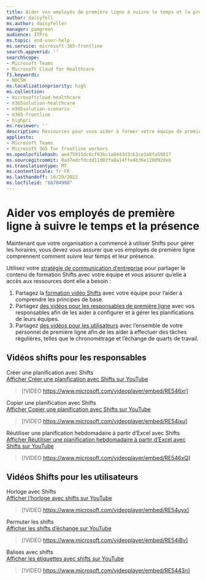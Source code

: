 ```yaml
---
title: Aider vos employés de première ligne à suivre le temps et la présence
author: daisyfell
ms.author: daisyfeller
manager: pamgreen
audience: ITPro
ms.topic: end-user-help
ms.service: microsoft-365-frontline
search.appverid: ''
searchScope:
- Microsoft Teams
- Microsoft Cloud for Healthcare
f1.keywords:
- NOCSH
ms.localizationpriority: high
ms.collection:
- microsoftcloud-healthcare
- m365solution-healthcare
- m365solution-scenario
- m365-frontline
- highpri
ms.reviewer: ''
description: Ressources pour vous aider à former votre équipe de première ligne à l’utilisation de Shifts pour accéder à ses plannings et les gérer.
appliesto:
- Microsoft Teams
- Microsoft 365 for frontline workers
ms.openlocfilehash: ae475915dc6cf93bc1a8443d3c61ce3a8fa59817
ms.sourcegitcommit: 0ad7edcfdcdd11d02fa8a14ffe4b36e120d92deb
ms.translationtype: MT
ms.contentlocale: fr-FR
ms.lasthandoff: 10/29/2022
ms.locfileid: "68784998"
---
```

# <a name="help-your-frontline-workers-track-time-and-attendance"></a>Aider vos employés de première ligne à suivre le temps et la présence

Maintenant que votre organisation a commencé à utiliser Shifts pour gérer les horaires, vous devez vous assurer que vos employés de première ligne comprennent comment suivre leur temps et leur présence.

Utilisez votre [stratégie de communication d’entreprise](flw-corp-comms.md) pour partager le contenu de formation Shifts avec votre équipe et vous assurer qu’elle a accès aux ressources dont elle a besoin :

1. Partagez la [formation vidéo Shifts](https://support.microsoft.com/office/what-is-shifts-f8efe6e4-ddb3-4d23-b81b-bb812296b821) avec votre équipe pour l’aider à comprendre les principes de base.
2. Partagez [des vidéos pour les responsables de première ligne](#shifts-videos-for-managers) avec vos responsables afin de les aider à configurer et à gérer les planifications de leurs équipes.
3. Partagez [des vidéos pour les utilisateurs](#shifts-videos-for-users) avec l’ensemble de votre personnel de première ligne afin de les aider à effectuer des tâches régulières, telles que le chronométrage et l’échange de quarts de travail.

## <a name="shifts-videos-for-managers"></a>Vidéos shifts pour les responsables

Créer une planification avec Shifts <br>
[Afficher Créer une planification avec Shifts sur YouTube](https://go.microsoft.com/fwlink/?linkid=2202612)
> [!VIDEO https://www.microsoft.com/videoplayer/embed/RE546xr]

Copier une planification avec Shifts <br>
[Afficher Copier une planification avec Shifts sur YouTube](https://go.microsoft.com/fwlink/?linkid=2202298)
> [!VIDEO https://www.microsoft.com/videoplayer/embed/RE54jxu]

Réutiliser une planification hebdomadaire à partir d’Excel avec Shifts <br>
[Afficher Réutiliser une planification hebdomadaire à partir d’Excel avec Shifts sur YouTube](https://go.microsoft.com/fwlink/?linkid=2202611)
> [!VIDEO https://www.microsoft.com/videoplayer/embed/RE546xQ]

## <a name="shifts-videos-for-users"></a>Vidéos Shifts pour les utilisateurs

Horloge avec Shifts <br>
[Afficher l’horloge avec shifts sur YouTube](https://go.microsoft.com/fwlink/?linkid=2202613)
> [!VIDEO https://www.microsoft.com/videoplayer/embed/RE54uyx]

Permuter les shifts <br>
[Afficher les shifts d’échange sur YouTube](https://go.microsoft.com/fwlink/?linkid=2202711)
> [!VIDEO https://www.microsoft.com/videoplayer/embed/RE54jBv]

Balises avec shifts <br>
[Afficher les étiquettes avec shifts sur YouTube](https://go.microsoft.com/fwlink/?linkid=2202712)
> [!VIDEO https://www.microsoft.com/videoplayer/embed/RE5443n]

